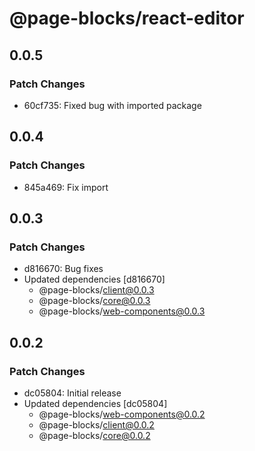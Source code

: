 # @page-blocks/react-editor

## 0.0.5

### Patch Changes

- 60cf735: Fixed bug with imported package

## 0.0.4

### Patch Changes

- 845a469: Fix import

## 0.0.3

### Patch Changes

- d816670: Bug fixes
- Updated dependencies [d816670]
  - @page-blocks/client@0.0.3
  - @page-blocks/core@0.0.3
  - @page-blocks/web-components@0.0.3

## 0.0.2

### Patch Changes

- dc05804: Initial release
- Updated dependencies [dc05804]
  - @page-blocks/web-components@0.0.2
  - @page-blocks/client@0.0.2
  - @page-blocks/core@0.0.2
